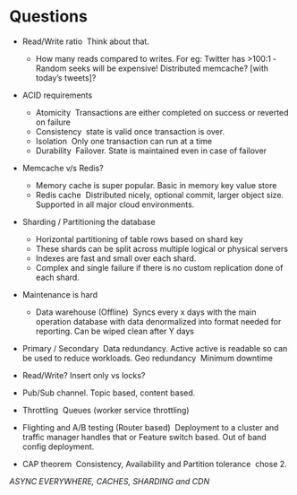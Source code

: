 # Questions

* Read/Write ratio ­ Think about that.
    * How many reads compared to writes. For eg: Twitter has >100:1 ­ Random
seeks will be expensive! Distributed memcache? [with today’s tweets]?

* ACID requirements
    * Atomicity ­ Transactions are either completed on success or reverted on failure
    * Consistency ­ state is valid once transaction is over.
    * Isolation ­ Only one transaction can run at a time
    * Durability ­ Failover. State is maintained even in case of failover

* Memcache v/s Redis?
    * Memory cache is super popular. Basic in memory key value store
    * Redis cache ­ Distributed nicely, optional commit, larger object size. Supported in all major cloud environments.

* Sharding / Partitioning the database
    * Horizontal partitioning of table rows based on shard key
    * These shards can be split across multiple logical or physical servers
    * Indexes are fast and small over each shard.
    * Complex and single failure if there is no custom replication done of each
shard.

* Maintenance is hard
    * Data warehouse (Offline) ­ Syncs every x days with the main operation database with data denormalized into format needed for reporting. Can be wiped clean after Y days

* Primary / Secondary ­ Data redundancy. Active active is readable so can be used to reduce workloads. Geo redundancy ­ Minimum downtime

* Read/Write? Insert only vs locks?

* Pub/Sub channel. Topic based, content based.

* Throttling ­ Queues (worker service throttling)

* Flighting and A/B testing (Router based) ­ Deployment to a cluster and traffic manager handles that or Feature switch based. Out of band config deployment.

* CAP theorem ­ Consistency, Availability and Partition tolerance ­ chose 2.


*ASYNC EVERYWHERE, CACHES, SHARDING and CDN*
